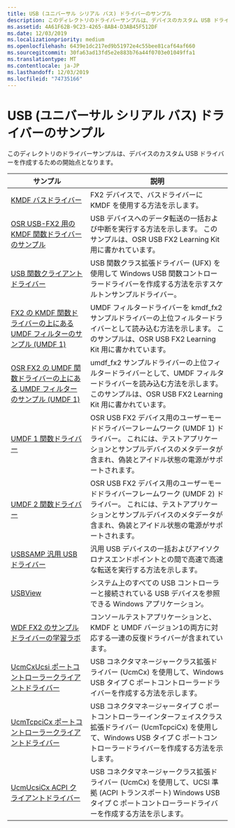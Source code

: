 ```yaml
---
title: USB (ユニバーサル シリアル バス) ドライバーのサンプル
description: このディレクトリのドライバーサンプルは、デバイスのカスタム USB ドライバーを作成するための開始点となります。
ms.assetid: 4A61F62B-9C23-4265-8AB4-D3AB45F512DF
ms.date: 12/03/2019
ms.localizationpriority: medium
ms.openlocfilehash: 6439e1dc217ed9b51972e4c55bee81caf64af660
ms.sourcegitcommit: 30fa63ad13fd5e2e883b76a44f0703e01049ffa1
ms.translationtype: MT
ms.contentlocale: ja-JP
ms.lasthandoff: 12/03/2019
ms.locfileid: "74735166"
---
```

# <a name="universal-serial-bus-usb-driver-samples"></a>USB (ユニバーサル シリアル バス) ドライバーのサンプル

このディレクトリのドライバーサンプルは、デバイスのカスタム USB ドライバーを作成するための開始点となります。

| サンプル | 説明 |
| --- | --- |
| [KMDF バスドライバー](https://docs.microsoft.com/samples/microsoft/windows-driver-samples/sample-kmdf-bus-driver-for-osr-usb-fx2) | FX2 デバイスで、バスドライバーに KMDF を使用する方法を示します。 |
| [OSR USB-FX2 用の KMDF 関数ドライバーのサンプル](https://docs.microsoft.com/samples/microsoft/windows-driver-samples/sample-kmdf-function-driver-for-osr-usb-fx2) | USB デバイスへのデータ転送の一括および中断を実行する方法を示します。 このサンプルは、OSR USB FX2 Learning Kit 用に書かれています。 |
| [USB 関数クライアントドライバー](https://docs.microsoft.com/samples/microsoft/windows-driver-samples/usb-function-client-driver) | USB 関数クラス拡張ドライバー (UFX) を使用して Windows USB 関数コントローラードライバーを作成する方法を示すスケルトンサンプルドライバー。 |
| [FX2 の KMDF 関数ドライバーの上にある UMDF フィルターのサンプル (UMDF 1)](https://docs.microsoft.com/samples/microsoft/windows-driver-samples/sample-umdf-filter-above-kmdf-function-driver-for-osr-usb-fx2-umdf-version-1) | UMDF フィルタードライバーを kmdf\_fx2 サンプルドライバーの上位フィルタードライバーとして読み込む方法を示します。 このサンプルは、OSR USB FX2 Learning Kit 用に書かれています。 |
| [OSR FX2 の UMDF 関数ドライバーの上にある UMDF フィルターのサンプル (UMDF 1)](https://docs.microsoft.com/samples/microsoft/windows-driver-samples/sample-umdf-filter-above-umdf-function-driver-for-osr-usb-fx2-umdf-version-1) | umdf\_fx2 サンプルドライバーの上位フィルタードライバーとして、UMDF フィルタードライバーを読み込む方法を示します。 このサンプルは、OSR USB FX2 Learning Kit 用に書かれています。 |
| [UMDF 1 関数ドライバー](https://docs.microsoft.com/samples/microsoft/windows-driver-samples/sample-umdf-function-driver-for-osr-usb-fx2-umdf-version-1) | OSR USB FX2 デバイス用のユーザーモードドライバーフレームワーク (UMDF 1) ドライバー。 これには、テストアプリケーションとサンプルデバイスのメタデータが含まれ、偽装とアイドル状態の電源がサポートされます。 |
| [UMDF 2 関数ドライバー](https://docs.microsoft.com/samples/microsoft/windows-driver-samples/sample-function-driver-for-osr-usb-fx2-umdf-version-2) | OSR USB FX2 デバイス用のユーザーモードドライバーフレームワーク (UMDF 2) ドライバー。 これには、テストアプリケーションとサンプルデバイスのメタデータが含まれ、偽装とアイドル状態の電源がサポートされます。 |
| [USBSAMP 汎用 USB ドライバー](https://docs.microsoft.com/samples/microsoft/windows-driver-samples/usbsamp-generic-usb-driver) | 汎用 USB デバイスの一括およびアイソクロナスエンドポイントとの間で高速で高速な転送を実行する方法を示します。 |
| [USBView](https://docs.microsoft.com/samples/microsoft/windows-driver-samples/usbview-sample-application) | システム上のすべての USB コントローラーと接続されている USB デバイスを参照できる Windows アプリケーション。 |
| [WDF FX2 のサンプルドライバーの学習ラボ](https://docs.microsoft.com/samples/microsoft/windows-driver-samples/wdf-sample-driver-learning-lab-for-osr-usb-fx2) | コンソールテストアプリケーションと、KMDF と UMDF バージョン1の両方に対応する一連の反復ドライバーが含まれています。 |
| [UcmCxUcsi ポートコントローラークライアントドライバー](https://docs.microsoft.com/samples/microsoft/windows-driver-samples/ucmtcpcicx-port-controller-client-driver-v2) | USB コネクタマネージャークラス拡張ドライバー (UcmCx) を使用して、Windows USB タイプ C ポートコントローラードライバーを作成する方法を示します。 |
| [UcmTcpciCx ポートコントローラークライアントドライバー](https://docs.microsoft.com/samples/microsoft/windows-driver-samples/ucmtcpcicx-port-controller-client-driver) | USB コネクタマネージャータイプ C ポートコントローラーインターフェイスクラス拡張ドライバー (UcmTcpciCx) を使用して、Windows USB タイプ C ポートコントローラードライバーを作成する方法を示します。
| [UcmUcsiCx ACPI クライアントドライバー](https://docs.microsoft.com/samples/microsoft/windows-driver-samples/ucmucsicx-acpi-client-driver) | USB コネクタマネージャークラス拡張ドライバー (UcmCx) を使用して、UCSI 準拠 (ACPI トランスポート) Windows USB タイプ C ポートコントローラードライバーを作成する方法を示します。 |

